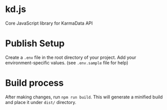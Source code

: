 # kd.js
Core JavaScript library for KarmaData API

# Publish Setup

Create a `.env` file in the root directory of your project. Add your environment-specific values. (see `.env.sample` file for help)

# Build process

After making changes, run `npm run build`. This will generate a minified build and place it under
`dist/` directory.
